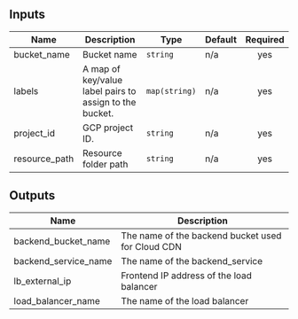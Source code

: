 

<!-- BEGINNING OF PRE-COMMIT-TERRAFORM DOCS HOOK -->
## Inputs

| Name | Description | Type | Default | Required |
|------|-------------|------|---------|:--------:|
| bucket\_name | Bucket name | `string` | n/a | yes |
| labels | A map of key/value label pairs to assign to the bucket. | `map(string)` | n/a | yes |
| project\_id | GCP project ID. | `string` | n/a | yes |
| resource\_path | Resource folder path | `string` | n/a | yes |

## Outputs

| Name | Description |
|------|-------------|
| backend\_bucket\_name | The name of the backend bucket used for Cloud CDN |
| backend\_service\_name | The name of the backend\_service |
| lb\_external\_ip | Frontend IP address of the load balancer |
| load\_balancer\_name | The name of the load balancer |

<!-- END OF PRE-COMMIT-TERRAFORM DOCS HOOK -->
